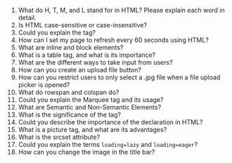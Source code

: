 1. What do H, T, M, and L stand for in HTML? Please explain each word in detail.
2. Is HTML case-sensitive or case-insensitive?
3. Could you explain the <head> tag?
4. How can I set my page to refresh every 60 seconds using HTML?
5. What are inline and block elements?
6. What is a table tag, and what is its importance?
7. What are the different ways to take input from users?
8. How can you create an upload file button?
9. How can you restrict users to only select a .jpg file when a file upload picker is opened?
10. What do rowspan and colspan do?
11. Could you explain the Marquee tag and its usage?
12. What are Semantic and Non-Semantic Elements?
13. What is the significance of the <noscript> tag?
14. Could you describe the importance of the <doctype> declaration in HTML?
15. What is a picture tag, and what are its advantages?
16. What is the srcset attribute?
17. Could you explain the terms `loading=lazy` and `loading=eager`?
18. How can you change the image in the title bar?
